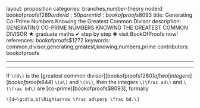 layout: proposition
categories: branches,number-theory
nodeid: bookofproofs$1289
orderid: 50
parentid: bookofproofs$8093
title: Generating Co-Prime Numbers Knowing the Greatest Common Divisor
description: GENERATING CO-PRIME NUMBERS KNOWING THE GREATEST COMMON DIVISOR &#9733; graduate maths &#10004; step by step &#10010; visit BookOfProofs now!
references: bookofproofs$1272
keywords: common,divisor,generating,greatest,knowing,numbers,prime
contributors: bookofproofs

---


---

If `\(d\)` is the [greatest common divisor][bookofproofs$1280] of two [integers][bookofproofs$844] `\(a\)` and `\(b\)`, then the integers `\(\frac ad\)` and `\(\frac bd\)` are [co-prime][bookofproofs$8093], formally

`\[d=\gcd(a,b)\Rightarrow \frac ad\perp \frac bd.\]`

